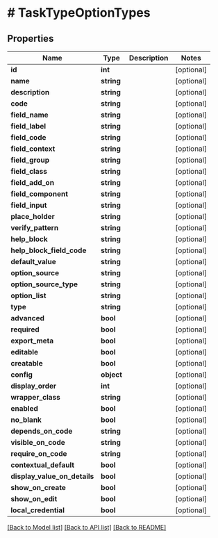 # # TaskTypeOptionTypes

## Properties

Name | Type | Description | Notes
------------ | ------------- | ------------- | -------------
**id** | **int** |  | [optional]
**name** | **string** |  | [optional]
**description** | **string** |  | [optional]
**code** | **string** |  | [optional]
**field_name** | **string** |  | [optional]
**field_label** | **string** |  | [optional]
**field_code** | **string** |  | [optional]
**field_context** | **string** |  | [optional]
**field_group** | **string** |  | [optional]
**field_class** | **string** |  | [optional]
**field_add_on** | **string** |  | [optional]
**field_component** | **string** |  | [optional]
**field_input** | **string** |  | [optional]
**place_holder** | **string** |  | [optional]
**verify_pattern** | **string** |  | [optional]
**help_block** | **string** |  | [optional]
**help_block_field_code** | **string** |  | [optional]
**default_value** | **string** |  | [optional]
**option_source** | **string** |  | [optional]
**option_source_type** | **string** |  | [optional]
**option_list** | **string** |  | [optional]
**type** | **string** |  | [optional]
**advanced** | **bool** |  | [optional]
**required** | **bool** |  | [optional]
**export_meta** | **bool** |  | [optional]
**editable** | **bool** |  | [optional]
**creatable** | **bool** |  | [optional]
**config** | **object** |  | [optional]
**display_order** | **int** |  | [optional]
**wrapper_class** | **string** |  | [optional]
**enabled** | **bool** |  | [optional]
**no_blank** | **bool** |  | [optional]
**depends_on_code** | **string** |  | [optional]
**visible_on_code** | **string** |  | [optional]
**require_on_code** | **string** |  | [optional]
**contextual_default** | **bool** |  | [optional]
**display_value_on_details** | **bool** |  | [optional]
**show_on_create** | **bool** |  | [optional]
**show_on_edit** | **bool** |  | [optional]
**local_credential** | **bool** |  | [optional]

[[Back to Model list]](../../README.md#models) [[Back to API list]](../../README.md#endpoints) [[Back to README]](../../README.md)
